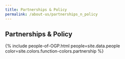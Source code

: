 ```yaml
---
title: Partnerships & Policy
permalink: /about-us/partnerships_n_policy
---
```


## **Partnerships & Policy**

{% include people-of-OGP.html people=site.data.people color=site.colors.function-colors.partnership  %}
